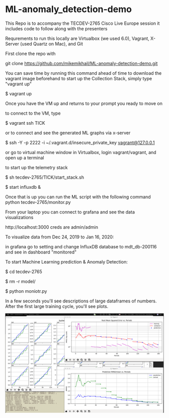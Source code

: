 # ML-anomaly_detection-demo

This Repo is to accompany the TECDEV-2765 Cisco Live Europe session
it includes code to follow along with the presenters

Requrements to run this locally are Virtualbox (we used 6.0), Vagrant, X-Server (used Quartz on Mac), and Git

First clone the repo with 

git clone https://github.com/mikemikhail/ML-anomaly-detection-demo.git

You can save time by running this command ahead of time to download the vagrant image beforehand
to start up the Collection Stack, simply type "vagrant up"

$ vagrant up

Once you have the VM up and returns to your prompt you ready to move on 

to connect to the VM, type

$ vagrant ssh TICK

or to connect and see the generated ML graphs via x-server

$ ssh -Y -p 2222 -i ~/.vagrant.d/insecure_private_key vagrant@127.0.0.1

or go to virtual machine window in Virtualbox, login vagrant/vagrant, and open up a terminal

to start up the telemetry stack 

$ sh tecdev-2765/TICK/start_stack.sh

$ start influxdb &

Once that is up you can run the ML script with the following command
python tecdev-2765/monitor.py

From your laptop you can connect to grafana and see the data visualizations

http://localhost:3000
creds are admin/admin

To visualize data from Dec 24, 2019 to Jan 16, 2020:

in grafana go to setting and change InfluxDB database to mdt_db-200116
and see in dashboard "monitored"

To start Machine Learning prediction & Anomaly Detection:

$ cd tecdev-2765

$ rm -r model/

$ python moniotr.py

In a few seconds you'll see descriptions of large dataframes of numbers. After the first large training cycle, you'll see plots.

![3 plots](https://github.com/mikemikhail/ML-anomaly_detection-demo/blob/master/demo.png)
